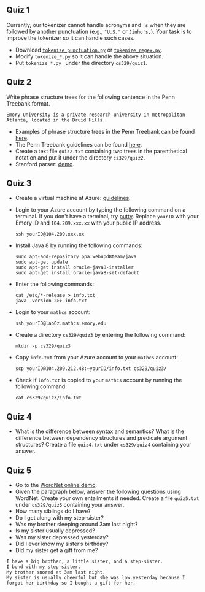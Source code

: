 ## Quiz 1

Currently, our tokenizer cannot handle acronyms and `'s` when they are followed by another punctuation (e.g., `"U.S."` or `Jinho's,`).  Your task is to improve the tokenizer so it can handle such cases.
* Download [`tokenize_punctuation.py`](../tree/master/src/tokenization/tokenize_punctuation.py) or [`tokenize_regex.py`](../tree/master/src/tokenization/tokenize_regex.py).
* Modify `tokenize_*.py` so it can handle the above situation.
* Put `tokenize_*.py ` under the directory `cs329/quiz1`.

## Quiz 2

Write phrase structure trees for the following sentence in the Penn Treebank format.
```
Emory University is a private research university in metropolitan Atlanta, located in the Druid Hills.
```
* Examples of phrase structure trees in the Penn Treebank can be found [here](../tree/master/src/phrase_structures/wsj_00.parse).
* The Penn Treebank guidelines can be found [here](http://www.sfs.uni-tuebingen.de/~dm/07/autumn/795.10/ptb-annotation-guide/root.html).
* Create a text file `quiz2.txt` containing two trees in the parenthetical notation and put it under the directory `cs329/quiz2`.
* Stanford parser: [demo](http://nlp.stanford.edu:8080/parser).

## Quiz 3

* Create a virtual machine at Azure: [guidelines](Microsoft-Azure).
* Login to your Azure account by typing the following command on a terminal. If you don't have a terminal, try [putty](http://www.chiark.greenend.org.uk/~sgtatham/putty/download.html). Replace `yourID` with your Emory ID and `104.209.xxx.xx` with your public IP address.

  ```
  ssh yourID@104.209.xxx.xx
  ```

* Install Java 8 by running the following commands:

   ```
   sudo apt-add-repository ppa:webupd8team/java
   sudo apt-get update
   sudo apt-get install oracle-java8-installer
   sudo apt-get install oracle-java8-set-default
   ```

* Enter the following commands:

   ```
   cat /etc/*-release > info.txt
   java -version 2>> info.txt
   ```

* Login to your `mathcs` account:

   ```
   ssh yourID@lab0z.mathcs.emory.edu
   ```

* Create a directory `cs329/quiz3` by entering the following command:

   ```
   mkdir -p cs329/quiz3
   ```

* Copy `info.txt` from your Azure account to your `mathcs` account:

   ```
   scp yourID@104.209.212.48:~yourID/info.txt cs329/quiz3/
   ```   

* Check if `info.txt` is copied to your `mathcs` account by running the following command:

   ```
   cat cs329/quiz3/info.txt
   ```

## Quiz 4

* What is the difference between syntax and semantics? What is the difference between dependency structures and predicate argument structures?  Create a file `quiz4.txt` under `cs329/quiz4` containing your answer.

## Quiz 5

* Go to the [WordNet online demo](http://wordnetweb.princeton.edu/perl/webwn).
* Given the paragraph below, answer the following questions using WordNet.  Create your own entailments if needed. Create a file `quiz5.txt` under `cs329/quiz5` containing your answer.
 * How many siblings do I have?
 * Do I get along with my step-sister?
 * Was my brother sleeping around 3am last night?
 * Is my sister usually depressed?
 * Was my sister depressed yesterday?
 * Did I ever know my sister’s birthday?
 * Did my sister get a gift from me?

```
I have a big brother, a little sister, and a step-sister.
I bond with my step-sister.
My brother snored at 3am last night.
My sister is usually cheerful but she was low yesterday because I forgot her birthday so I bought a gift for her.
```